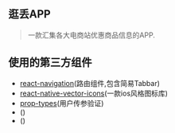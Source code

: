 ## 逛丢APP
> 一款汇集各大电商站优惠商品信息的APP.


## 使用的第三方组件

* [react-navigation](https://github.com/react-navigation/react-navigation)(路由组件,包含简易Tabbar)
* [react-native-vector-icons](https://github.com/oblador/react-native-vector-icons)(一款ios风格图标库)
* [prop-types](https://github.com/facebook/prop-types)(用户传参验证)
* []()()
* []()()


